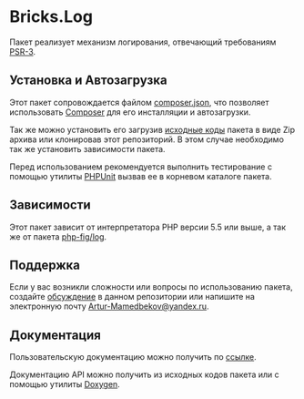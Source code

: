 # Bricks.Log

Пакет реализует механизм логирования, отвечающий требованиям [PSR-3][].

## Установка и Автозагрузка

Этот пакет сопровождается файлом [composer.json][], что позволяет использовать 
[Composer][] для его инсталляции и автозагрузки.

Так же можно установить его загрузив [исходные коды][] пакета в виде Zip архива 
или клонировав этот репозиторий. В этом случае необходимо так же установить 
зависимости пакета.

Перед использованием рекомендуется выполнить тестирование с помощью утилиты 
[PHPUnit][] вызвав ее в корневом каталоге пакета.

## Зависимости

Этот пакет зависит от интерпретатора PHP версии 5.5 или выше, а так же от пакета 
[php-fig/log][].

## Поддержка

Если у вас возникли сложности или вопросы по использованию пакета, создайте 
[обсуждение][] в данном репозитории или напишите на электронную почту 
<Artur-Mamedbekov@yandex.ru>.

## Документация

Пользовательскую документацию можно получить по [ссылке](./docs/index.md).

Документацию API можно получить из исходных кодов пакета или с помощью утилиты 
[Doxygen][].

[PSR-3]: https://github.com/php-fig/fig-standards/blob/master/accepted/PSR-3-logger-interface.md
[composer.json]: ./composer.json
[Composer]: http://getcomposer.org/
[исходные коды]: https://github.com/Bashka/bricks_log/releases
[PHPUnit]: http://phpunit.de/
[php-fig/log]: https://github.com/php-fig/log
[обсуждение]: https://github.com/Bashka/bricks_log/issues
[Doxygen]: http://www.stack.nl/~dimitri/doxygen/index.html

